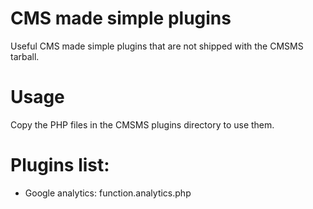 # CMS made simple plugins
Useful CMS made simple plugins that are not shipped with the CMSMS tarball.

# Usage
Copy the PHP files in the CMSMS plugins directory to use them.

# Plugins list: 
* Google analytics: function.analytics.php
